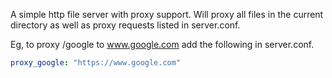 A simple http file server with proxy support.
Will proxy all files in the current directory as well as proxy requests listed in server.conf.

Eg, to proxy /google to www.google.com add the following in server.conf.

```yaml
proxy_google: "https://www.google.com"
```
